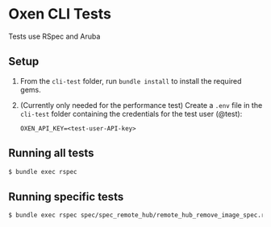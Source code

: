 # Oxen CLI Tests

Tests use RSpec and Aruba

## Setup

1. From the `cli-test` folder, run `bundle install` to install the required gems.

2. (Currently only needed for the performance test) Create a `.env` file in the `cli-test` folder containing the credentials for the test user (@test):

    ```
    OXEN_API_KEY=<test-user-API-key>
    ```

## Running all tests
```bash
$ bundle exec rspec
```

## Running specific tests
```bash
$ bundle exec rspec spec/spec_remote_hub/remote_hub_remove_image_spec.rb
```
